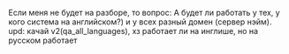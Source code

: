 Если меня не будет на разборе, то вопрос: 
А будет ли работать у тех, у кого система на английском?)
и у всех разный домен (сервер нэйм).
upd: качай v2(qa_all_languages), хз работает ли на инглише, но на русском работает
